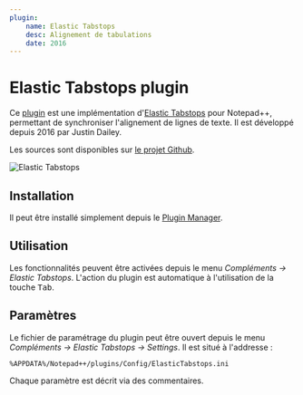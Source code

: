 ```yaml
---
plugin:
    name: Elastic Tabstops
    desc: Alignement de tabulations
    date: 2016
---
```

# Elastic Tabstops plugin

Ce [plugin](../plugins.md) est une implémentation d'[Elastic Tabstops](http://nickgravgaard.com/elastic-tabstops/) pour Notepad++, permettant de synchroniser l'alignement de lignes de texte. Il est développé depuis 2016 par Justin Dailey.

Les sources sont disponibles sur [le projet Github](https://github.com/dail8859/ElasticTabstops).

![Elastic Tabstops](https://github.com/dail8859/ElasticTabstops/blob/d8f37eef03b5c463121de482c8dcce227e895f6b/img/logo.gif?raw=true)

## Installation

Il peut être installé simplement depuis le [Plugin Manager](plugin-manager.md).

## Utilisation

Les fonctionnalités peuvent être activées depuis le menu *Compléments -> Elastic Tabstops*. L'action du plugin est automatique à l'utilisation de la touche <kbd>Tab</kbd>.

## Paramètres

Le fichier de paramétrage du plugin peut être ouvert depuis le menu *Compléments -> Elastic Tabstops -> Settings*. Il est situé à l'addresse :

    %APPDATA%/Notepad++/plugins/Config/ElasticTabstops.ini

Chaque paramètre est décrit via des commentaires.